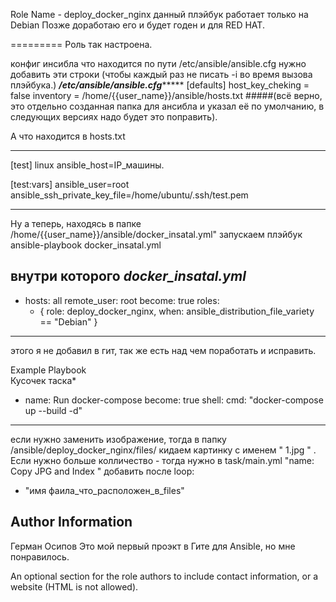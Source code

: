 Role Name  - deploy_docker_nginx
данный плэйбук работает только на Debian
Позже доработаю его и будет годен и для RED HAT.

=========
Роль так настроена.

конфиг инсибла что находится по пути
/etc/ansible/ansible.cfg
нужно добавить эти строки    (чтобы каждый раз не писать -i во время вызова плэйбука.) 
*************************/etc/ansible/ansible.cfg******************************
[defaults]
host_key_cheking = false
inventory        = /home/{{user_name}}/ansible/hosts.txt
#####(всё верно, это отдельно созданная папка для ансибла и указал её по умолчанию, в следующих версиях надо будет это поправить).

А что находится в hosts.txt 
*****************************
[test]
linux ansible_host=IP_машины. 

[test:vars]
ansible_user=root
ansible_ssh_private_key_file=/home/ubuntu/.ssh/test.pem
*************************************************************************

Ну а теперь, находясь в папке /home/{{user_name}}/ansible/docker_insatal.yml"
запускаем плэйбук
ansible-playbook docker_insatal.yml

внутри которого 
*********************docker_insatal.yml*********************
---
- hosts: all
  remote_user: root
  become: true
  roles:
   - { role: deploy_docker_nginx, when: ansible_distribution_file_variety == "Debian" }
************************************************************
этого я не добавил в гит, так же есть над чем поработать и исправить. 



Example Playbook   
Кусочек таска*
- name: Run docker-compose
  become: true
  shell:
    cmd: "docker-compose up --build -d"  


----------------

если нужно заменить изображение, тогда в папку 
/ansible/deploy_docker_nginx/files/
кидаем картинку с именем " 1.jpg " .
Если нужно больше колличество - тогда нужно в task/main.yml  "name: Copy JPG and Index "
добавить после
loop:
  - "имя фаила_что_расположен_в_files"
     





Author Information
------------------
Герман Осипов 
Это мой первый проэкт в Гите для Ansible, но мне понравилось.

An optional section for the role authors to include contact information, or a website (HTML is not allowed).
